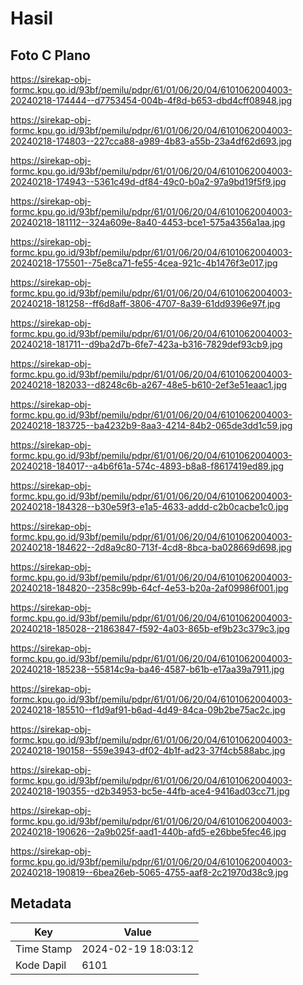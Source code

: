 # Hasil

## Foto C Plano

https://sirekap-obj-formc.kpu.go.id/93bf/pemilu/pdpr/61/01/06/20/04/6101062004003-20240218-174444--d7753454-004b-4f8d-b653-dbd4cff08948.jpg

https://sirekap-obj-formc.kpu.go.id/93bf/pemilu/pdpr/61/01/06/20/04/6101062004003-20240218-174803--227cca88-a989-4b83-a55b-23a4df62d693.jpg

https://sirekap-obj-formc.kpu.go.id/93bf/pemilu/pdpr/61/01/06/20/04/6101062004003-20240218-174943--5361c49d-df84-49c0-b0a2-97a9bd19f5f9.jpg

https://sirekap-obj-formc.kpu.go.id/93bf/pemilu/pdpr/61/01/06/20/04/6101062004003-20240218-181112--324a609e-8a40-4453-bce1-575a4356a1aa.jpg

https://sirekap-obj-formc.kpu.go.id/93bf/pemilu/pdpr/61/01/06/20/04/6101062004003-20240218-175501--75e8ca71-fe55-4cea-921c-4b1476f3e017.jpg

https://sirekap-obj-formc.kpu.go.id/93bf/pemilu/pdpr/61/01/06/20/04/6101062004003-20240218-181258--ff6d8aff-3806-4707-8a39-61dd9396e97f.jpg

https://sirekap-obj-formc.kpu.go.id/93bf/pemilu/pdpr/61/01/06/20/04/6101062004003-20240218-181711--d9ba2d7b-6fe7-423a-b316-7829def93cb9.jpg

https://sirekap-obj-formc.kpu.go.id/93bf/pemilu/pdpr/61/01/06/20/04/6101062004003-20240218-182033--d8248c6b-a267-48e5-b610-2ef3e51eaac1.jpg

https://sirekap-obj-formc.kpu.go.id/93bf/pemilu/pdpr/61/01/06/20/04/6101062004003-20240218-183725--ba4232b9-8aa3-4214-84b2-065de3dd1c59.jpg

https://sirekap-obj-formc.kpu.go.id/93bf/pemilu/pdpr/61/01/06/20/04/6101062004003-20240218-184017--a4b6f61a-574c-4893-b8a8-f8617419ed89.jpg

https://sirekap-obj-formc.kpu.go.id/93bf/pemilu/pdpr/61/01/06/20/04/6101062004003-20240218-184328--b30e59f3-e1a5-4633-addd-c2b0cacbe1c0.jpg

https://sirekap-obj-formc.kpu.go.id/93bf/pemilu/pdpr/61/01/06/20/04/6101062004003-20240218-184622--2d8a9c80-713f-4cd8-8bca-ba028669d698.jpg

https://sirekap-obj-formc.kpu.go.id/93bf/pemilu/pdpr/61/01/06/20/04/6101062004003-20240218-184820--2358c99b-64cf-4e53-b20a-2af09986f001.jpg

https://sirekap-obj-formc.kpu.go.id/93bf/pemilu/pdpr/61/01/06/20/04/6101062004003-20240218-185028--21863847-f592-4a03-865b-ef9b23c379c3.jpg

https://sirekap-obj-formc.kpu.go.id/93bf/pemilu/pdpr/61/01/06/20/04/6101062004003-20240218-185238--55814c9a-ba46-4587-b61b-e17aa39a7911.jpg

https://sirekap-obj-formc.kpu.go.id/93bf/pemilu/pdpr/61/01/06/20/04/6101062004003-20240218-185510--f1d9af91-b6ad-4d49-84ca-09b2be75ac2c.jpg

https://sirekap-obj-formc.kpu.go.id/93bf/pemilu/pdpr/61/01/06/20/04/6101062004003-20240218-190158--559e3943-df02-4b1f-ad23-37f4cb588abc.jpg

https://sirekap-obj-formc.kpu.go.id/93bf/pemilu/pdpr/61/01/06/20/04/6101062004003-20240218-190355--d2b34953-bc5e-44fb-ace4-9416ad03cc71.jpg

https://sirekap-obj-formc.kpu.go.id/93bf/pemilu/pdpr/61/01/06/20/04/6101062004003-20240218-190626--2a9b025f-aad1-440b-afd5-e26bbe5fec46.jpg

https://sirekap-obj-formc.kpu.go.id/93bf/pemilu/pdpr/61/01/06/20/04/6101062004003-20240218-190819--6bea26eb-5065-4755-aaf8-2c21970d38c9.jpg


## Metadata

| Key        | Value               |
| ---------- | ------------------- |
| Time Stamp | 2024-02-19 18:03:12 |
| Kode Dapil | 6101                |




